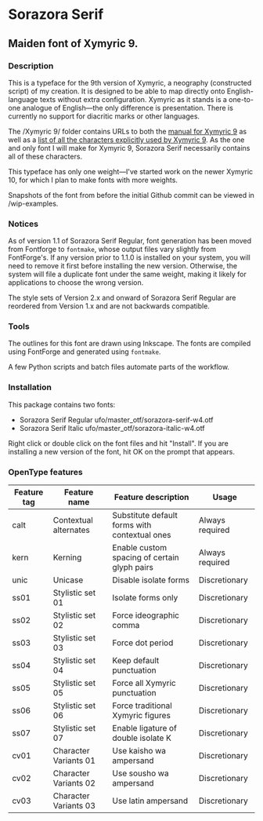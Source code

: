 # Sorazora Serif

## Maiden font of Xymyric 9.

### Description
This is a typeface for the 9th version of Xymyric, a neography (constructed script) of my creation. It is designed to be able to map directly onto English-language texts without extra configuration. Xymyric as it stands is a one-to-one analogue of English—the only difference is presentation. There is currently no support for diacritic marks or other languages.

The /Xymyric 9/ folder contains URLs to both the [manual for Xymyric 9](https://docs.google.com/document/d/10HuhhSWbcs7u7IWC0UuAK0fY2e_X8Z23sTPiJAIG3fo/edit?usp=sharing) as well as a [list of all the characters explicitly used by Xymyric 9](https://docs.google.com/spreadsheets/d/1eKEUf7IebsV0TkkGkuiVGP4llBw49zSNrPF7s1YEwsQ/edit?usp=sharing). As the one and only font I will make for Xymyric 9, Sorazora Serif necessarily contains all of these characters.

This typeface has only one weight—I've started work on the newer Xymyric 10, for which I plan to make fonts with more weights.

Snapshots of the font from before the initial Github commit can be viewed in /wip-examples.

### Notices
As of version 1.1 of Sorazora Serif Regular, font generation has been moved from Fontforge to `fontmake`, whose output files vary slightly from FontForge's. If any version prior to 1.1.0 is installed on your system, you will need to remove it first before installing the new version. Otherwise, the system will file a duplicate font under the same weight, making it likely for applications to choose the wrong version.

The style sets of Version 2.x and onward of Sorazora Serif Regular are reordered from Version 1.x and are not backwards compatible.

### Tools
The outlines for this font are drawn using Inkscape. The fonts are compiled using FontForge and generated using `fontmake`.

A few Python scripts and batch files automate parts of the workflow.

### Installation
This package contains two fonts:
- Sorazora Serif Regular
		ufo/master_otf/sorazora-serif-w4.otf
- Sorazora Serif Italic
		ufo/master_otf/sorazora-italic-w4.otf

Right click or double click on the font files and hit "Install". If you are installing a new version of the font, hit OK on the prompt that appears.

### OpenType features
|Feature tag|Feature name|Feature description|Usage|
|---|---|---|---|
|calt|Contextual alternates|Substitute default forms with contextual ones|Always required|
|kern|Kerning|Enable custom spacing of certain glyph pairs|Always required|
|unic|Unicase|Disable isolate forms|Discretionary|
|ss01|Stylistic set 01|Isolate forms only|Discretionary|
|ss02|Stylistic set 02|Force ideographic comma|Discretionary|
|ss03|Stylistic set 03|Force dot period|Discretionary|
|ss04|Stylistic set 04|Keep default punctuation|Discretionary|
|ss05|Stylistic set 05|Force all Xymyric punctuation|Discretionary|
|ss06|Stylistic set 06|Force traditional Xymyric figures|Discretionary|
|ss07|Stylistic set 07|Enable ligature of double isolate K|Discretionary|
|cv01|Character Variants 01|Use kaisho wa ampersand|Discretionary|
|cv02|Character Variants 02|Use sousho wa ampersand|Discretionary|
|cv03|Character Variants 03|Use latin ampersand|Discretionary|
